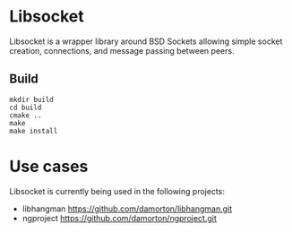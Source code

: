 # Libsocket

Libsocket is a wrapper library around BSD Sockets allowing simple socket creation, connections, and message passing between peers. 

## Build

```
mkdir build
cd build
cmake ..
make
make install
```

# Use cases

Libsocket is currently being used in the following projects:

- libhangman  https://github.com/damorton/libhangman.git
- ngproject   https://github.com/damorton/ngproject.git
